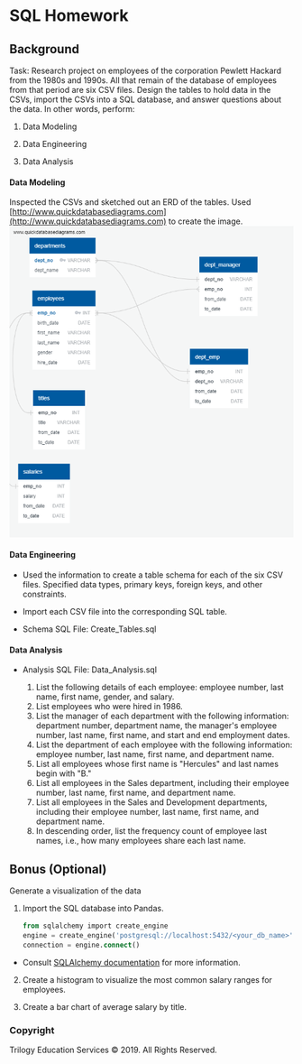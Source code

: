 # SQL Homework

## Background

Task: Research project on employees of the corporation Pewlett Hackard from the 1980s and 1990s. All that remain of the database of employees from that period are six CSV files. Design the tables to hold data in the CSVs, import the CSVs into a SQL database, and answer questions about the data. In other words, perform:

1. Data Modeling

2. Data Engineering

3. Data Analysis

#### Data Modeling

Inspected the CSVs and sketched out an ERD of the tables. Used [http://www.quickdatabasediagrams.com](http://www.quickdatabasediagrams.com) to create the image.
![ERD](/Images/ERD_Image.png)

#### Data Engineering

* Used the information to create a table schema for each of the six CSV files. Specified data types, primary keys, foreign keys, and other constraints.

* Import each CSV file into the corresponding SQL table.

* Schema SQL File: Create_Tables.sql

#### Data Analysis

* Analysis SQL File: Data_Analysis.sql

   1. List the following details of each employee: employee number, last name, first name, gender, and salary.
   2. List employees who were hired in 1986.
   3. List the manager of each department with the following information: department number, department name, the manager's employee number, last name, first name, and start and end employment dates.
   4. List the department of each employee with the following information: employee number, last name, first name, and department name.
   5. List all employees whose first name is "Hercules" and last names begin with "B."
   6. List all employees in the Sales department, including their employee number, last name, first name, and department name.
   7. List all employees in the Sales and Development departments, including their employee number, last name, first name, and department name.
   8. In descending order, list the frequency count of employee last names, i.e., how many employees share each last name.

## Bonus (Optional)

Generate a visualization of the data

1. Import the SQL database into Pandas.  

   ```sql
   from sqlalchemy import create_engine
   engine = create_engine('postgresql://localhost:5432/<your_db_name>')
   connection = engine.connect()
   ```

* Consult [SQLAlchemy documentation](https://docs.sqlalchemy.org/en/latest/core/engines.html#postgresql) for more information.

2. Create a histogram to visualize the most common salary ranges for employees.

3. Create a bar chart of average salary by title.


### Copyright

Trilogy Education Services © 2019. All Rights Reserved.
